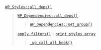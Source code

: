 <p><code><a href="https://developer.wordpress.org/reference/classes/wp_styles/all_deps/">WP_Styles::all_deps()</a></code></p>

<blockquote>

 [`WP_Dependencies::all_deps()`](https://developer.wordpress.org/reference/classes/wp_dependencies/all_deps/)
 
> [`WP_Dependencies::set_group()`](https://developer.wordpress.org/reference/classes/wp_dependencies/set_group/)
 
 [`apply_filters()`](https://developer.wordpress.org/reference/functions/apply_filters/) - [`print_styles_array`](https://developer.wordpress.org/reference/hooks/print_styles_array/)
 
> [`_wp_call_all_hook()`](https://developer.wordpress.org/reference/functions/_wp_call_all_hook/)

</blockquote>
